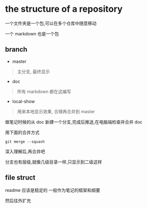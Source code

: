 # the structure of a repository

一个文件夹是一个包,可以在多个仓库中随意移动

一个 markdown 也是一个包

## branch

- master

> 主分支, 最终显示

- doc

> 所有 markdown 都在这编写

- local-show

> 用来本地显示效果, 合理再合并到 master

做笔记时候的从 doc 新建一个分支,完成后推送,在电脑端检查并合并 doc

用下面的合并方式

`git merge --squash`

深入理解后,再合并吧

分支也有层级,就像几级目录一样,只显示到二级这样

## file struct

readme 应该是稳定的 一般作为笔记的框架和纲要

然后往外扩充
